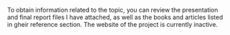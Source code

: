 To obtain information related to the topic, you can review the presentation and final report files I have attached, as well as the books and articles listed in gheir reference section. The website of the project is currently inactive.
